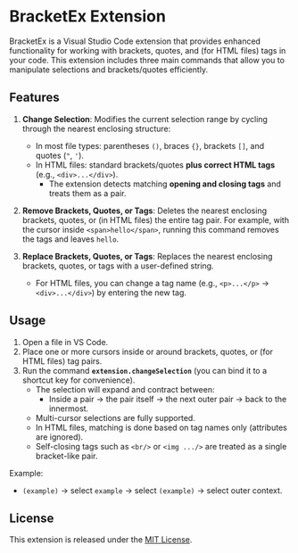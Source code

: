 # BracketEx Extension

BracketEx is a Visual Studio Code extension that provides enhanced functionality for working with brackets, quotes, and (for HTML files) tags in your code. This extension includes three main commands that allow you to manipulate selections and brackets/quotes efficiently.

## Features

1. **Change Selection**:
   Modifies the current selection range by cycling through the nearest enclosing structure:
   - In most file types: parentheses `()`, braces `{}`, brackets `[]`, and quotes (`"`, `'`).
   - In HTML files: standard brackets/quotes **plus correct HTML tags** (e.g., `<div>...</div>`).
     - The extension detects matching **opening and closing tags** and treats them as a pair.

2. **Remove Brackets, Quotes, or Tags**:
   Deletes the nearest enclosing brackets, quotes, or (in HTML files) the entire tag pair.
   For example, with the cursor inside `<span>hello</span>`, running this command removes the tags and leaves `hello`.

3. **Replace Brackets, Quotes, or Tags**:
   Replaces the nearest enclosing brackets, quotes, or tags with a user-defined string.
   - For HTML files, you can change a tag name (e.g., `<p>...</p>` → `<div>...</div>`) by entering the new tag.

## Usage

1. Open a file in VS Code.
2. Place one or more cursors inside or around brackets, quotes, or (for HTML files) tag pairs.
3. Run the command **`extension.changeSelection`** (you can bind it to a shortcut key for convenience).
   - The selection will expand and contract between:
     - Inside a pair → the pair itself → the next outer pair → back to the innermost.
   - Multi-cursor selections are fully supported.
   - In HTML files, matching is done based on tag names only (attributes are ignored).
   - Self-closing tags such as `<br/>` or `<img .../>` are treated as a single bracket-like pair.

Example:
- `(example)` → select `example` → select `(example)` → select outer context.

## License

This extension is released under the [MIT License](LICENSE).
